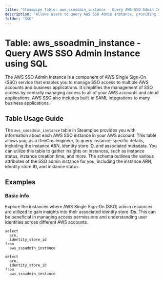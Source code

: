 ```yaml
---
title: "Steampipe Table: aws_ssoadmin_instance - Query AWS SSO Admin Instance using SQL"
description: "Allows users to query AWS SSO Admin Instance, providing information about each AWS SSO instance in your AWS account."
folder: "SSO"
---
```


# Table: aws_ssoadmin_instance - Query AWS SSO Admin Instance using SQL

The AWS SSO Admin Instance is a component of AWS Single Sign-On (SSO) service that enables you to manage SSO access to multiple AWS accounts and business applications. It simplifies the management of SSO access by centrally managing access to all of your AWS accounts and cloud applications. AWS SSO also includes built-in SAML integrations to many business applications.

## Table Usage Guide

The `aws_ssoadmin_instance` table in Steampipe provides you with information about each AWS SSO instance in your AWS account. This table allows you, as a DevOps engineer, to query instance-specific details, including the instance ARN, identity store ID, and associated metadata. You can utilize this table to gather insights on instances, such as instance status, instance creation time, and more. The schema outlines the various attributes of the SSO admin instance for you, including the instance ARN, identity store ID, and instance status.

## Examples

### Basic info
Explore the instances where AWS Single Sign-On (SSO) admin resources are utilized to gain insights into their associated identity store IDs. This can be beneficial in managing access permissions and understanding user identities across different AWS accounts.

```sql+postgres
select
  arn,
  identity_store_id
from
  aws_ssoadmin_instance
```

```sql+sqlite
select
  arn,
  identity_store_id
from
  aws_ssoadmin_instance
```